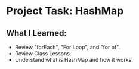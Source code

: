 # Project Task: HashMap

## What I Learned:

- Review "forEach", "For Loop", and "for of".
- Review Class Lessons.
- Understand what is HashMap and how it works.
